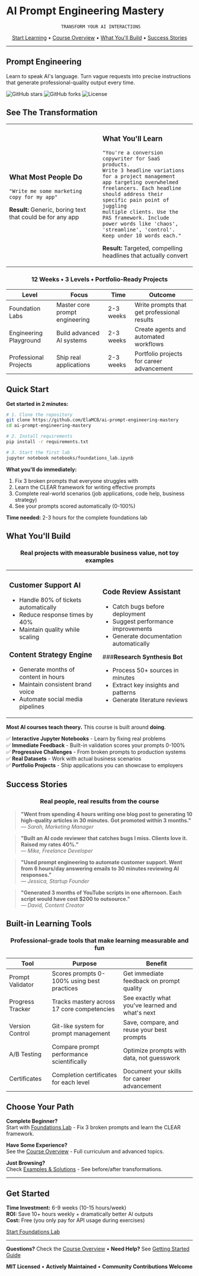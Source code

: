 # AI Prompt Engineering Mastery

<div align="center">

```
 TRANSFORM YOUR AI INTERACTIONS

```

[Start Learning](#quick-start) • [Course Overview](#course-overview) • [What You'll Build](#what-youll-build) • [Success Stories](#success-stories)

</div>

---

##  Prompt Engineering

Learn to speak AI's language. Turn vague requests into precise instructions that generate professional-quality output every time.

![GitHub stars](https://img.shields.io/github/stars/ElaMCB/ai-prompt-engineering-mastery)
![GitHub forks](https://img.shields.io/github/forks/ElaMCB/ai-prompt-engineering-mastery)
![License](https://img.shields.io/badge/license-MIT-blue)

## See The Transformation

<table>
<tr>
<td width="50%">

###  What Most People Do
```
"Write me some marketing copy for my app"
```
**Result:** Generic, boring text that could be for any app

</td>
<td width="50%">

###  What You'll Learn
```
"You're a conversion copywriter for SaaS products. 
Write 3 headline variations for a project management 
app targeting overwhelmed freelancers. Each headline 
should address their specific pain point of juggling 
multiple clients. Use the PAS framework. Include 
power words like 'chaos', 'streamline', 'control'. 
Keep under 10 words each."
```
**Result:** Targeted, compelling headlines that actually convert

</td>
</tr>
</table>

<div align="center">

###  **12 Weeks • 3 Levels • Portfolio-Ready Projects**

</div>

| Level | Focus | Time | Outcome |
|-------|-------|------|---------|
|  Foundation Labs | Master core prompt engineering | 2-3 weeks | Write prompts that get professional results |
|  Engineering Playground | Build advanced AI systems | 2-3 weeks | Create agents and automated workflows |
|  Professional Projects | Ship real applications | 2-3 weeks | Portfolio projects for career advancement |

## Quick Start

**Get started in 2 minutes:**

```bash
# 1. Clone the repository
git clone https://github.com/ElaMCB/ai-prompt-engineering-mastery
cd ai-prompt-engineering-mastery

# 2. Install requirements
pip install -r requirements.txt

# 3. Start the first lab
jupyter notebook notebooks/foundations_lab.ipynb
```

**What you'll do immediately:**
1. Fix 3 broken prompts that everyone struggles with
2. Learn the CLEAR framework for writing effective prompts
3. Complete real-world scenarios (job applications, code help, business strategy)
4. See your prompts scored automatically (0-100%)

**Time needed:** 2-3 hours for the complete foundations lab

## What You'll Build

<div align="center">

### Real projects with measurable business value, not toy examples

</div>

<table>
<tr>
<td width="50%">

###  **Customer Support AI**
- Handle 80% of tickets automatically
- Reduce response times by 40%
- Maintain quality while scaling

###  **Content Strategy Engine**  
- Generate months of content in hours
- Maintain consistent brand voice
- Automate social media pipelines

</td>
<td width="50%">

###  **Code Review Assistant**
- Catch bugs before deployment
- Suggest performance improvements
- Generate documentation automatically

###**Research Synthesis Bot**
- Process 50+ sources in minutes
- Extract key insights and patterns
- Generate literature reviews

</td>
</tr>
</table>


**Most AI courses teach theory.** This course is built around **doing**.

✅ **Interactive Jupyter Notebooks** - Learn by fixing real problems  
✅ **Immediate Feedback** - Built-in validation scores your prompts 0-100%  
✅ **Progressive Challenges** - From broken prompts to production systems  
✅ **Real Datasets** - Work with actual business scenarios  
✅ **Portfolio Projects** - Ship applications you can showcase to employers

## Success Stories

<div align="center">

### Real people, real results from the course

</div>

> **"Went from spending 4 hours writing one blog post to generating 10 high-quality articles in 30 minutes. Got promoted within 3 months."**  
> *— Sarah, Marketing Manager*

> **"Built an AI code reviewer that catches bugs I miss. Clients love it. Raised my rates 40%."**  
> *— Mike, Freelance Developer*

> **"Used prompt engineering to automate customer support. Went from 6 hours/day answering emails to 30 minutes reviewing AI responses."**  
> *— Jessica, Startup Founder*

> **"Generated 3 months of YouTube scripts in one afternoon. Each script would have cost $200 to outsource."**  
> *— David, Content Creator*



## Built-in Learning Tools

<div align="center">

### Professional-grade tools that make learning measurable and fun

</div>

| Tool | Purpose | Benefit |
|------|---------|---------|
|  Prompt Validator | Scores prompts 0-100% using best practices | Get immediate feedback on prompt quality |
| Progress Tracker | Tracks mastery across 17 core competencies | See exactly what you've learned and what's next |
|  Version Control | Git-like system for prompt management | Save, compare, and reuse your best prompts |
| A/B Testing | Compare prompt performance scientifically | Optimize prompts with data, not guesswork |
| Certificates | Completion certificates for each level | Document your skills for career advancement |

## Choose Your Path

**Complete Beginner?**  
Start with [Foundations Lab](foundations_lab.md) - Fix 3 broken prompts and learn the CLEAR framework.

**Have Some Experience?**  
See the [Course Overview](course_overview.md) - Full curriculum and advanced topics.

**Just Browsing?**  
Check [Examples & Solutions](notebooks/foundations_lab_solutions.md) - See before/after transformations.

---

## Get Started

**Time Investment:** 6-9 weeks (10-15 hours/week)  
**ROI:** Save 10+ hours weekly + dramatically better AI outputs  
**Cost:** Free (you only pay for API usage during exercises)

[Start Foundations Lab](foundations_lab.md)

---

**Questions?** Check the [Course Overview](course_overview.md) • **Need Help?** See [Getting Started Guide](START_HERE.md)

**MIT Licensed** • **Actively Maintained** • **Community Contributions Welcome**
